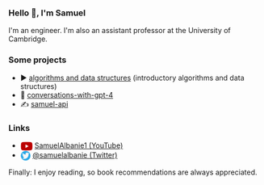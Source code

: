 ### Hello 👋, I'm Samuel

I'm an engineer. I'm also an assistant professor at the University of Cambridge.

### Some projects

- ▶ [algorithms and data structures](https://github.com/albanie/algorithms-and-data-structures) (introductory algorithms and data structures)
- 🤖 [conversations-with-gpt-4](https://conversations-with-gpt-4.com/)
- ✍️ [samuel-api](https://samuel-api.com/)

### Links

- <a href="https://youtube.com/c/SamuelAlbanie1"><img src="images/youtube-icon.png" alt="YouTube icon" width="24" height="18" style="vertical-align: middle;"></a> [SamuelAlbanie1 (YouTube)](https://youtube.com/c/SamuelAlbanie1)
- <a href="https://twitter.com/SamuelAlbanie"><img src="images/twitter-icon.png" alt="Twitter bird icon" width="20" height="20" style="vertical-align: middle;"></a> [@samuelalbanie (Twitter)](https://twitter.com/SamuelAlbanie)


Finally: I enjoy reading, so book recommendations are always appreciated.